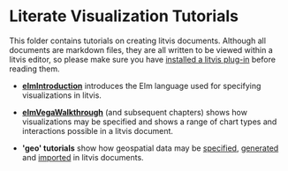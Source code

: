 # Literate Visualization Tutorials

This folder contains tutorials on creating litvis documents.
Although all documents are markdown files, they are all written to be viewed within a litvis editor, so please make sure you have [installed a litvis plug-in](../../README.md) before reading them.

*   **[elmIntroduction](introducingElm/elmIntroduction1.md)** introduces the Elm language used for specifying visualizations in litvis.

-   **[elmVegaWalkthrough](elmVegaWalkthrough/elmVegaWalkthrough1.md)** (and subsequent chapters) shows how visualizations may be specified and shows a range of chart types and interactions possible in a litvis document.

*   **'geo' tutorials** show how geospatial data may be [specified](geoTutorials/geoFormats.md), [generated](geoTutorials/geoGenerating.md) and [imported](geoTutorials/geoImporting.md) in litvis documents.
